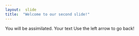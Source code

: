 ```yaml
---
layout:  slide
title:  "Welcome to our second slide!"
---
```

You will be assimilated.
Your text
Use the left arrow to go back!
